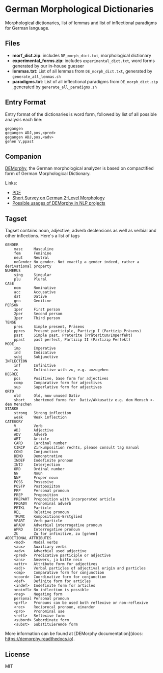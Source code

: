 # German Morphological Dictionaries

Morphological dictionaries, list of lemmas and list of inflectional paradigms for German language.

## Files

* **morf_dict.zip**: includes `DE_morph_dict.txt`, morphological dictionary
* **experimental_forms.zip**: includes `experimental_dict.txt`, word forms generated 
  by our in-house guesser
* **lemmas.txt**: List of all lemmas from `DE_morph_dict.txt`, generated by
  `generate_all_lemmas.sh`
* **paradigms.txt**: List of all inflectional paradigms from `DE_morph_dict.zip`
  ,generated by `generate_all_paradigms.sh`
  
  
## Entry Format

Entry format of the dictionaries is word form, followed by list of all
possible analysis each line:

    gegangen
    gegangen ADJ,pos,<pred>
    gegangen ADJ,pos,<adv>
    gehen V,ppast
    
    
## Companion

[DEMorphy](https://github.com/DuyguA/demorphy), the German morphological 
analyzer is based on compactified form of German Morphological Dictionary. 

Links:

* [PDF]()
* [Short Survey on German 2-Level Morphology]()
* [Possible usages of DEMorphy in NLP projects]()


## Tagset

Tagset contains noun, adjective, adverb declensions as well as verbial and other 
inflections. Here's a list of tags

    GENDER
        masc     Masculine
        fem      Feminine
        neut     Neutral
        noGender No gender. Not exactly a gender indeed, rather a derivational property
    NUMERUS
        sing     Singular
        plu      Plural
    CASE
        nom      Nominative
        acc      Accusative
        dat      Dative
        gen      Genitive
    PERSON
        1per     First person
        2per     Second person
        3per     Third person
    TENSE
        pres     Simple present, Präsens
        ppres    Present participle, Partizip I (Partizip Präsens)
        past     Simple past, Preterite (Präteritum/Imperfekt)
        ppast    past perfect, Partizip II (Partizip Perfekt)
    MODE
        imp      Imperative
        ind      Indicative
        subj     Subjunctive
    INFLECTION
        inf      Infinitive
        zu       Infinitive with zu, e.g. umzugehen
    DEGREE
        pos      Positive, base form for adjectives
        comp     Comparative form for adjectives
        sup      Superlative form for adjectives
    ORTO
        old      Old, now unused Dativ
        short    shortened forms for  Dativ/Akkusativ e.g. dem Mensch <- dem Menschen
    STARKE
        strong   Strong inflection
        weak     Weak inflection
    CATEGORY
        V        Verb
        ADJ      Adjective
        ADV      Adverb
        ART      Article
        CARD     Cardinal number
        CIRCP    Zirkumposition rechts, please consult tag manual
        CONJ     Conjunction
        DEMO     Demonstrative
        INDEF    Indefinite pronoun
        INTJ     Interjection
        ORD      Ordinal number
        NN       Noun
        NNP      Proper noun
        POSS     Possesive
        POSTP    Postposiiton
        PRP      Personal pronoun
        PREP     Preposition
        PREPART  Preposition with incorporated article
        PROADV   Pronominal adverb
        PRTKL    Particle 
        REL      Relative pronoun
        TRUNC    Kompositions-Erstglied
        VPART    Verb particle
        WPADV    Adverbial interrogative pronoun
        WPRO     Interrogative pronoun
        ZU       Zu for infinitive, zu [gehen]
    ADDITIONAL ATTRIBUTES
        <mod>    Modal verbs
        <aux>    Auxiliary verbs
        <adv>    Adverbial used adjective
        <pred>   Predicative participle or adjective
        <ans>    Answers, ja bitte nein 
        <attr>   Attribute form for adjectives
        <adj>    Verbal particles of adjectival origin and particles
        <cmp>    Comparative form for conjunction
        <coord>  Coordinative form for conjunction
        <def>    Definite form for articles
        <indef>  Indefinite form for articles
        <noinfl> No inflection is possible
        <neg>    Negating form
        personal Personal pronoun
        <prfl>   Pronouns can be used both reflexive or non-reflexive
        <rec>    Reciprocal pronoun, einander
        <pro>    Pronominal use
        <refl>   Reflexive form
        <subord> Subordinate form
        <subst>  Substituierende form





More information can be found at [DEMorphy documentation](docs: https://demorphy.readthedocs.io).

## License

MIT
